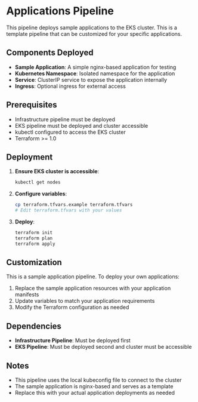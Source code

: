 # Applications Pipeline

This pipeline deploys sample applications to the EKS cluster. This is a template pipeline that can be customized for your specific applications.

## Components Deployed

- **Sample Application**: A simple nginx-based application for testing
- **Kubernetes Namespace**: Isolated namespace for the application
- **Service**: ClusterIP service to expose the application internally
- **Ingress**: Optional ingress for external access

## Prerequisites

- Infrastructure pipeline must be deployed
- EKS pipeline must be deployed and cluster accessible
- kubectl configured to access the EKS cluster
- Terraform >= 1.0

## Deployment

1. **Ensure EKS cluster is accessible**:
   ```bash
   kubectl get nodes
   ```

2. **Configure variables**:
   ```bash
   cp terraform.tfvars.example terraform.tfvars
   # Edit terraform.tfvars with your values
   ```

3. **Deploy**:
   ```bash
   terraform init
   terraform plan
   terraform apply
   ```

## Customization

This is a sample application pipeline. To deploy your own applications:

1. Replace the sample application resources with your application manifests
2. Update variables to match your application requirements
3. Modify the Terraform configuration as needed

## Dependencies

- **Infrastructure Pipeline**: Must be deployed first
- **EKS Pipeline**: Must be deployed second and cluster must be accessible

## Notes

- This pipeline uses the local kubeconfig file to connect to the cluster
- The sample application is nginx-based and serves as a template
- Replace this with your actual application deployments as needed